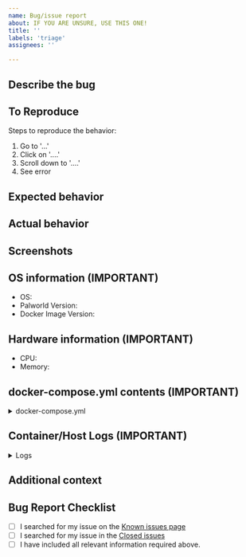 ```yaml
---
name: Bug/issue report
about: IF YOU ARE UNSURE, USE THIS ONE!
title: ''
labels: 'triage'
assignees: ''

---
```


## Describe the bug

<!-- A clear and concise description of what the bug is. -->

## To Reproduce

Steps to reproduce the behavior:

1. Go to '...'
2. Click on '....'
3. Scroll down to '....'
4. See error

## Expected behavior

<!-- A clear and concise description of what you expected to happen. -->

## Actual behavior

<!-- A clear and concise description of what you expected to happen. -->

## Screenshots

<!-- If applicable, add screenshots to help explain your problem. -->

## OS information (IMPORTANT)

- OS:  <!-- e.g. Windows 10, Ubuntu, Synology DSM -->
- Palworld Version:  <!--e.g. 0.1.4.0 -->
- Docker Image Version:  <!--e.g. 0.21.0 -->

## Hardware information (IMPORTANT)

- CPU:  <!-- e.g. quad core Intel, duo core AMD -->
- Memory:  <!-- e.g. 8GB, 16GB ddr3/4/5 -->

## docker-compose.yml contents (IMPORTANT)
<!-- markdownlint-disable-next-line -->
<details><summary>docker-compose.yml</summary>

```yaml
# docker-compose.yml contents here
```

</details>

## Container/Host Logs (IMPORTANT)
<!-- markdownlint-disable-next-line -->
<details><summary>Logs</summary>

```log
<!-- Insert logs here -->
```

</details>

## Additional context

<!-- Add any other context about the problem here. -->

## Bug Report Checklist

- [ ] I searched for my issue on the [Known issues page](https://palworld-server-docker.loef.dev/known-issues)
- [ ] I searched for my issue in the [Closed issues](https://github.com/thijsvanloef/palworld-server-docker/issues?q=is%3Aissue+is%3Aclosed)
- [ ] I have included all relevant information required above.
